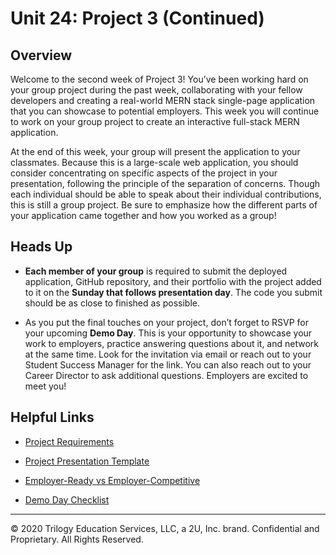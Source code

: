 # Unit 24: Project 3 (Continued)

## Overview

Welcome to the second week of Project 3! You’ve been working hard on your group project during the past week, collaborating with your fellow developers and creating a real-world MERN stack single-page application that you can showcase to potential employers. This week you will continue to work on your group project to create an interactive full-stack MERN application. 

At the end of this week, your group will present the application to your classmates. Because this is a large-scale web application, you should consider concentrating on specific aspects of the project in your presentation, following the principle of the separation of concerns. Though each individual should be able to speak about their individual contributions, this is still a group project. Be sure to emphasize how the different parts of your application came together and how you worked as a group!

## Heads Up

* **Each member of your group** is required to submit the deployed application, GitHub repository, and their portfolio with the project added to it on the **Sunday that follows presentation day**. The code you submit should be as close to finished as possible.

* As you put the final touches on your project, don’t forget to RSVP for your upcoming **Demo Day**. This is your opportunity to showcase your work to employers, practice answering questions about it, and network at the same time. Look for the invitation via email or reach out to your Student Success Manager for the link. You can also reach out to your Career Director to ask additional questions. Employers are excited to meet you!

## Helpful Links

* [Project Requirements](../../01-Class-Content/22-State/04-Supplemental/Project-Requirements.md)

* [Project Presentation Template](https://docs.google.com/presentation/d/1_u8TKy5zW5UlrVQVnyDEZ0unGI2tjQPDEpA0FNuBKAw/edit)

* [Employer-Ready vs Employer-Competitive](https://sites.google.com/2u.com/careerservices-webdev/coding-milestones/intro-to-career-services#h.p_GO4NbPlPwbTh)

* [Demo Day Checklist](https://docs.google.com/document/d/1ncrQ3X7QsgyO_rcEIKdAeW28jT-niDZkwpFBWK7x-nI/edit)

---
© 2020 Trilogy Education Services, LLC, a 2U, Inc. brand.  Confidential and Proprietary.  All Rights Reserved.
